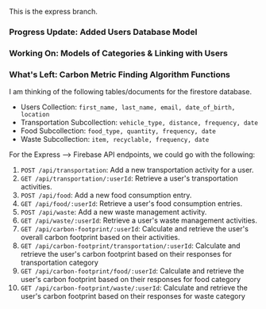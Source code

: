 This is the express branch.

### Progress Update: Added Users Database Model
### Working On: Models of Categories & Linking with Users
### What's Left: Carbon Metric Finding Algorithm Functions

I am thinking of the following tables/documents for the firestore database.

- Users Collection: `first_name, last_name, email, date_of_birth, location`
- Transportation Subcollection: `vehicle_type, distance, frequency, date`
- Food Subcollection: `food_type, quantity, frequency, date`
- Waste Subcollection: `item, recyclable, frequency, date`

For the Express --> Firebase API endpoints, we could go with the following:
1. `POST /api/transportation`: Add a new transportation activity for a user.
2. `GET /api/transportation/:userId`: Retrieve a user's transportation activities.
3. `POST /api/food`: Add a new food consumption entry.
4. `GET /api/food/:userId`: Retrieve a user's food consumption entries.
5. `POST /api/waste`: Add a new waste management activity.
6. `GET /api/waste/:userId`: Retrieve a user's waste management activities.
7. `GET /api/carbon-footprint/:userId`: Calculate and retrieve the user's overall carbon footprint based on their activities.
8. `GET /api/carbon-footprint/transportation/:userId`: Calculate and retrieve the user's carbon footprint based on their responses for transportation category
9. `GET /api/carbon-footprint/food/:userId`: Calculate and retrieve the user's carbon footprint based on their responses for food category
10. `GET /api/carbon-footprint/waste/:userId`: Calculate and retrieve the user's carbon footprint based on their responses for waste category